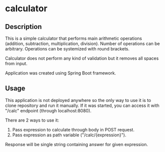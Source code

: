 # calculator

## Description

This is a simple calculator that performs main arithmetic operations (addition, subtraction, multiplication, division). Number of operations can be arbitrary. Operations can be systemized with round brackets.

Calculator does not perform any kind of validation but it removes all spaces from input.

Application was created using Spring Boot framework.

## Usage

This application is not deployed anywhere so the only way to use it is to clone repository and run it manually. If it was started, you can access it with "/calc" endpoint (through localhost:8080).

There are 2 ways to use it:

1. Pass expression to calculate through body in POST request.
2. Pass expression as path variable ("/calc/{expression}").
   
Response will be single string containing answer for given expression.